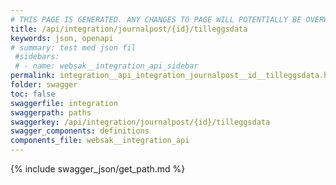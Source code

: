 ```yaml
---
# THIS PAGE IS GENERATED. ANY CHANGES TO PAGE WILL POTENTIALLY BE OVERWRITTEN.
title: /api/integration/journalpost/{id}/tilleggsdata
keywords: json, openapi
# summary: test med json fil
 #sidebars: 
 # - name: websak__integration_api_sidebar
permalink: integration__api_integration_journalpost__id__tilleggsdata.html
folder: swagger
toc: false
swaggerfile: integration
swaggerpath: paths
swaggerkey: /api/integration/journalpost/{id}/tilleggsdata
swagger_components: definitions
components_file: websak__integration_api
---
```

{% include swagger_json/get_path.md %}
